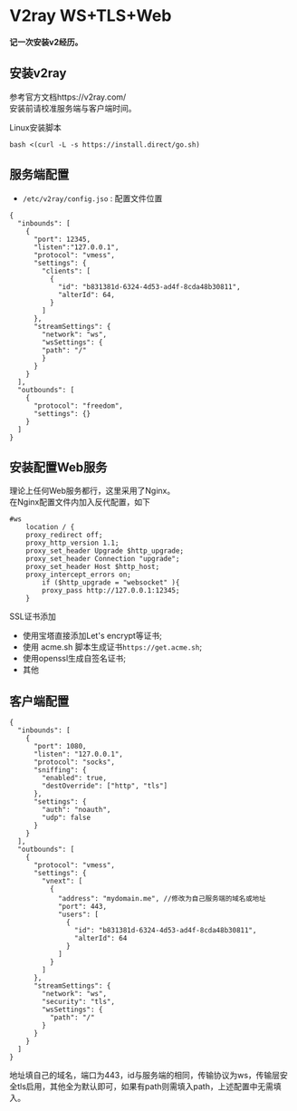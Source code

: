 # V2ray WS+TLS+Web
**记一次安装v2经历。**
## 安装v2ray
参考官方文档https://v2ray.com/  
安装前请校准服务端与客户端时间。 

Linux安装脚本
```
bash <(curl -L -s https://install.direct/go.sh)
```
## 服务端配置
+  `/etc/v2ray/config.jso` : 配置文件位置


```
{
  "inbounds": [
    {
      "port": 12345,
      "listen":"127.0.0.1",
      "protocol": "vmess",
      "settings": {
        "clients": [
          {
            "id": "b831381d-6324-4d53-ad4f-8cda48b30811",
            "alterId": 64,
          }
        ]
      },
      "streamSettings": {
        "network": "ws",
        "wsSettings": {
        "path": "/"
        }
      }
    }
  ],
  "outbounds": [
    {
      "protocol": "freedom",
      "settings": {}
    }
  ]
}
```
## 安装配置Web服务
理论上任何Web服务都行，这里采用了Nginx。  
在Nginx配置文件内加入反代配置，如下
```
#ws
    location / {
    proxy_redirect off;
    proxy_http_version 1.1;
    proxy_set_header Upgrade $http_upgrade;
    proxy_set_header Connection "upgrade";
    proxy_set_header Host $http_host;
    proxy_intercept_errors on;
        if ($http_upgrade = "websocket" ){
        proxy_pass http://127.0.0.1:12345;
    }
```
SSL证书添加
+ 使用宝塔直接添加Let's encrypt等证书;
+ 使用 acme.sh 脚本生成证书`https://get.acme.sh`;
+ 使用openssl生成自签名证书;
+ 其他
## 客户端配置
```
{
  "inbounds": [
    {
      "port": 1080,
      "listen": "127.0.0.1",
      "protocol": "socks",
      "sniffing": {
        "enabled": true,
        "destOverride": ["http", "tls"]
      },
      "settings": {
        "auth": "noauth",
        "udp": false
      }
    }
  ],
  "outbounds": [
    {
      "protocol": "vmess",
      "settings": {
        "vnext": [
          {
            "address": "mydomain.me", //修改为自己服务端的域名或地址
            "port": 443,
            "users": [
              {
                "id": "b831381d-6324-4d53-ad4f-8cda48b30811",
                "alterId": 64
              }
            ]
          }
        ]
      },
      "streamSettings": {
        "network": "ws",
        "security": "tls",
        "wsSettings": {
          "path": "/"
        }
      }
    }
  ]
}
```
地址填自己的域名，端口为443，id与服务端的相同，传输协议为ws，传输层安全tls启用，其他全为默认即可，如果有path则需填入path，上述配置中无需填入。
